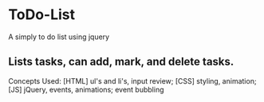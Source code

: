 # ToDo-List
A simply to do list using jquery 

## Lists tasks, can add, mark, and delete tasks.
Concepts Used: [HTML] ul's and li's, input review; [CSS] styling, animation;[JS] jQuery, events, animations; event bubbling


